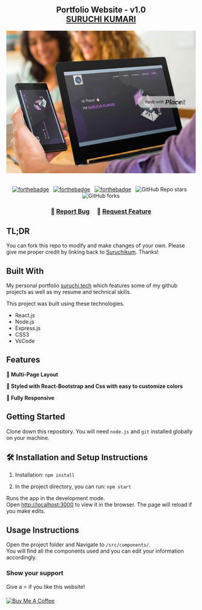 <h2 align="center">
  Portfolio Website - v1.0<br/>
  <!-- <a  target="_blank">SURUCHI KUMARI</a> -->
  <a href="https://www.linkedin.com/in/suruchi-kumari-059b8730a/" target="_blank">SURUCHI KUMARI</a>
</h2>
<div align="center">
  <img alt="Demo" src="./Images/sbv1.png" />
</div>

<br/>

<center>

[![forthebadge](https://forthebadge.com/images/badges/built-with-love.svg)](https://forthebadge.com) &nbsp;
[![forthebadge](https://forthebadge.com/images/badges/made-with-javascript.svg)](https://forthebadge.com) &nbsp;
[![forthebadge](https://forthebadge.com/images/badges/open-source.svg)](https://forthebadge.com) &nbsp;
![GitHub Repo stars](https://img.shields.io/github/stars/Suruchikum/Portfolio?color=red&logo=github&style=for-the-badge) &nbsp;
![GitHub forks](https://img.shields.io/github/forks/Suruchikum/Portfolio?color=red&logo=github&style=for-the-badge)

</center>

<h3 align="center">
    🔹
    <a href="https://github.com/Suruchikum/Portfolio/issues">Report Bug</a> &nbsp; &nbsp;
    🔹
    <a href="https://github.com/Suruchikum/Portfolio/issues">Request Feature</a>
</h3>

## TL;DR

You can fork this repo to modify and make changes of your own. Please give me proper credit by linking back to [Suruchikum](https://github.com/Suruchikum/Portfolio). Thanks!

## Built With

My personal portfolio <a href="https://www.linkedin.com/in/suruchi-kumari-059b8730a/" target="_blank">suruchi.tech</a> which features some of my github projects as well as my resume and technical skills.<br/>

This project was built using these technologies.

- React.js
- Node.js
- Express.js
- CSS3
- VsCode

## Features

**📖 Multi-Page Layout**

**🎨 Styled with React-Bootstrap and Css with easy to customize colors**

**📱 Fully Responsive**

## Getting Started

Clone down this repository. You will need `node.js` and `git` installed globally on your machine.

## 🛠 Installation and Setup Instructions

1. Installation: `npm install`

2. In the project directory, you can run: `npm start`

Runs the app in the development mode.\
Open [http://localhost:3000](http://localhost:3000) to view it in the browser.
The page will reload if you make edits.

## Usage Instructions

Open the project folder and Navigate to `/src/components/`. <br/>
You will find all the components used and you can edit your information accordingly.

### Show your support

Give a ⭐ if you like this website!

<a href="https://www.buymeacoffee.com/Suruchikum" target="_blank"><img src="https://cdn.buymeacoffee.com/buttons/v2/default-violet.png" alt="Buy Me A Coffee" height= "60px" width= "217px" ></a>
